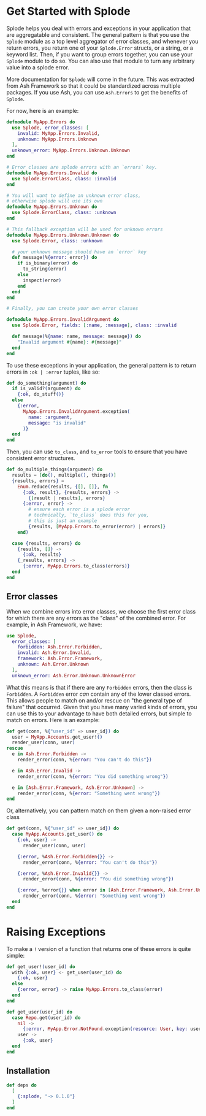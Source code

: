 # Get Started with Splode

Splode helps you deal with errors and exceptions in your application that are aggregatable and consistent. The general pattern is that you use the `Splode` module as a top level aggregator of error classes, and whenever you return errors, you return one of your `Splode.Error` structs, or a string, or a keyword list. Then, if you want to group errors together, you can use your `Splode` module to do so. You can also use that module to turn any arbitrary value into a splode error.

More documentation for `Splode` will come in the future. This was extracted from Ash Framework so that it could be standardized across multiple packages. If you use Ash, you can use `Ash.Errors` to get the benefits of `Splode`.

For now, here is an example:

```elixir
defmodule MyApp.Errors do
  use Splode, error_classes: [
    invalid: MyApp.Errors.Invalid,
    unknown: MyApp.Errors.Unknown
  ],
  unknown_error: MyApp.Errors.Unknown.Unknown
end

# Error classes are splode errors with an `errors` key.
defmodule MyApp.Errors.Invalid do
  use Splode.ErrorClass, class: :invalid
end

# You will want to define an unknown error class,
# otherwise splode will use its own
defmodule MyApp.Errors.Unknown do
  use Splode.ErrorClass, class: :unknown
end

# This fallback exception will be used for unknown errors
defmodule MyApp.Errors.Unknown.Unknown do
  use Splode.Error, class: :unknown

  # your unknown message should have an `error` key
  def message(%{error: error}) do
    if is_binary(error) do
      to_string(error)
    else
      inspect(error)
    end
  end
end

# Finally, you can create your own error classes

defmodule MyApp.Errors.InvalidArgument do
  use Splode.Error, fields: [:name, :message], class: :invalid

  def message(%{name: name, message: message}) do
    "Invalid argument #{name}: #{message}"
  end
end
```

To use these exceptions in your application, the general pattern is to return errors in `:ok | :error` tuples, like so:

```elixir
def do_something(argument) do
  if is_valid?(argument) do
    {:ok, do_stuff()}
  else
    {:error,
      MyApp.Errors.InvalidArgument.exception(
        name: :argument,
        message: "is invalid"
      )}
  end
end
```

Then, you can use `to_class`, and `to_error` tools to ensure that you have consistent error structures.

```elixir
def do_multiple_things(argument) do
  results = [do(), multiple(), things()]
  {results, errors} =
    Enum.reduce(results, {[], []}, fn
      {:ok, result}, {results, errors} ->
        {[result | results], errors}
      {:error, error} ->
        # ensure each error is a splode error
        # technically, `to_class` does this for you,
        # this is just an example
        {results, [MyApp.Errors.to_error(error) | errors]}
    end)

  case {results, errors} do
    {results, []} ->
      {:ok, results}
    {_results, errors} ->
      {:error, MyApp.Errors.to_class(errors)}
  end
end
```

## Error classes

When we combine errors into error classes, we choose the first error class for which there are any errors as the "class" of the combined error. For example, in Ash Framework, we have:

```elixir
use Splode,
  error_classes: [
    forbidden: Ash.Error.Forbidden,
    invalid: Ash.Error.Invalid,
    framework: Ash.Error.Framework,
    unknown: Ash.Error.Unknown
  ],
  unknown_error: Ash.Error.Unknown.UnknownError
```

What this means is that if there are any `Forbidden` errors, then the class is `Forbidden`. A `Forbidden` error _can_ contain any of the lower classed errors. This allows people to match on and/or rescue on "the general type of failure" that occurred. Given that you have many varied kinds of errors, you can use this to your advantage to have both detailed errors, but simple to match on errors. Here is an example:

```elixir
def get(conn, %{"user_id" => user_id}) do
  user = MyApp.Accounts.get_user!()
  render_user(conn, user)
rescue
  e in Ash.Error.Forbidden ->
    render_error(conn, %{error: "You can't do this"})

  e in Ash.Error.Invalid ->
    render_error(conn, %{error: "You did something wrong"})

  e in [Ash.Error.Framework, Ash.Error.Unknown] ->
    render_error(conn, %{error: "Something went wrong"})
end
```

Or, alternatively, you can pattern match on them given a non-raised error class

```elixir
def get(conn, %{"user_id" => user_id}) do
  case MyApp.Accounts.get_user() do
    {:ok, user} ->
      render_user(conn, user)

    {:error, %Ash.Error.Forbidden{}} ->
      render_error(conn, %{error: "You can't do this"})

    {:error, %Ash.Error.Invalid{}} ->
      render_error(conn, %{error: "You did something wrong"})

    {:error, %error{}} when error in [Ash.Error.Framework, Ash.Error.Unknown] ->
      render_error(conn, %{error: "Something went wrong"})
  end
end
```

# Raising Exceptions

To make a `!` version of a function that returns one of these errors is quite simple:

```elixir
def get_user!(user_id) do
  with {:ok, user} <- get_user(user_id) do
    {:ok, user}
  else
    {:error, error} -> raise MyApp.Errors.to_class(error)
  end
end

def get_user(user_id) do
  case Repo.get(user_id) do
    nil ->
      {:error, MyApp.Error.NotFound.exception(resource: User, key: user_id)}
    user ->
      {:ok, user}
  end
end
```

## Installation

```elixir
def deps do
  [
    {:splode, "~> 0.1.0"}
  ]
end
```
